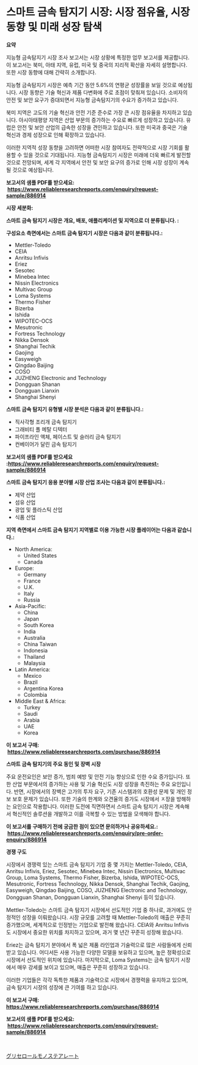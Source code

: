 <p><h1>스마트 금속 탐지기 시장: 시장 점유율, 시장 동향 및 미래 성장 탐색</h1></p><p><strong>요약</strong></p>
<p><p>지능형 금속탐지기 시장 조사 보고서는 시장 상황에 특정한 업무 보고서를 제공합니다. 이 보고서는 북미, 아태 지역, 유럽, 미국 및 중국의 지리적 확산을 자세히 설명합니다. 또한 시장 동향에 대해 간략히 소개합니다. </p><p>지능형 금속탐지기 시장은 예측 기간 동안 5.6%의 연평균 성장률을 보일 것으로 예상됩니다. 시장 동향은 기술 혁신과 제품 다변화에 주로 초점이 맞춰져 있습니다. 소비자의 안전 및 보안 요구가 증대되면서 지능형 금속탐지기의 수요가 증가하고 있습니다.</p><p>북미 지역은 고도의 기술 혁신과 안전 기준 준수로 가장 큰 시장 점유율을 차지하고 있습니다. 아시아태평양 지역은 산업 부문의 증가하는 수요로 빠르게 성장하고 있습니다. 유럽은 안전 및 보안 산업의 급속한 성장을 견인하고 있습니다. 또한 미국과 중국은 기술 혁신과 경제 성장으로 인해 확장하고 있습니다.</p><p>이러한 지역적 성장 동향을 고려하면 어떠한 시장 참여자도 전략적으로 시장 기회를 활용할 수 있을 것으로 기대됩니다. 지능형 금속탐지기 시장은 미래에 더욱 빠르게 발전할 것으로 전망되며, 세계 각 지역에서 안전 및 보안 요구의 증가로 인해 시장 성장이 계속될 것으로 예상됩니다.</p></p>
<p><strong>보고서의 샘플 PDF를 받으세요: &nbsp;<a href="https://www.reliableresearchreports.com/enquiry/request-sample/886914">https://www.reliableresearchreports.com/enquiry/request-sample/886914</a></strong></p>
<p><strong>시장 세분화:</strong></p>
<p><strong> 스마트 금속 탐지기 시장은 개요, 배포, 애플리케이션 및 지역으로 더 분류됩니다. :</strong></p>
<p><strong>구성요소 측면에서는 스마트 금속 탐지기 시장은 다음과 같이 분류됩니다.:</strong></p>
<p><ul><li>Mettler-Toledo</li><li>CEIA</li><li>Anritsu Infivis</li><li>Eriez</li><li>Sesotec</li><li>Minebea Intec</li><li>Nissin Electronics</li><li>Multivac Group</li><li>Loma Systems</li><li>Thermo Fisher</li><li>Bizerba</li><li>Ishida</li><li>WIPOTEC-OCS</li><li>Mesutronic</li><li>Fortress Technology</li><li>Nikka Densok</li><li>Shanghai Techik</li><li>Gaojing</li><li>Easyweigh</li><li>Qingdao Baijing</li><li>COSO</li><li>JUZHENG Electronic and Technology</li><li>Dongguan Shanan</li><li>Dongguan Lianxin</li><li>Shanghai Shenyi</li></ul></p>
<p><strong> 스마트 금속 탐지기 유형별 시장 분석은 다음과 같이 분류됩니다.:</strong></p>
<p><ul><li>직사각형 조리개 금속 탐지기</li><li>그래비티 폴 메탈 디텍터</li><li>파이프라인 액체, 페이스트 및 슬러리 금속 탐지기</li><li>컨베이어가 달린 금속 탐지기</li></ul></p>
<p><strong>보고서의 샘플 PDF를 받으세요 :<a href="https://www.reliableresearchreports.com/enquiry/request-sample/886914">https://www.reliableresearchreports.com/enquiry/request-sample/886914</a></strong></p>
<p><strong> 스마트 금속 탐지기 응용 분야별 시장 산업 조사는 다음과 같이 분류됩니다.:</strong></p>
<p><ul><li>제약 산업</li><li>섬유 산업</li><li>광업 및 플라스틱 산업</li><li>식품 산업</li></ul></p>
<p><strong>지역 측면에서 스마트 금속 탐지기 지역별로 이용 가능한 시장 플레이어는 다음과 같습니다.:</strong></p>
<p><ul>
    <li>
        North America:
        <ul>
            <li>United States</li>
            <li>Canada</li>
        </ul>
    </li>
    <li>
        Europe:
        <ul>
            <li>Germany</li>
            <li>France</li>
            <li>U.K.</li>
            <li>Italy</li>
            <li>Russia</li>
        </ul>
    </li>
    <li>
        Asia-Pacific:
        <ul>
            <li>China</li>
            <li>Japan</li>
            <li>South Korea</li>
            <li>India</li>
            <li>Australia</li>
            <li>China Taiwan</li>
            <li>Indonesia</li>
            <li>Thailand</li>
            <li>Malaysia</li>
        </ul>
    </li>
    <li>
        Latin America:
        <ul>
            <li>Mexico</li>
            <li>Brazil</li>
            <li>Argentina Korea</li>
            <li>Colombia</li>
        </ul>
    </li>
    <li>
        Middle East & Africa:
        <ul>
            <li>Turkey</li>
            <li>Saudi</li>
            <li>Arabia</li>
            <li>UAE</li>
            <li>Korea</li>
        </ul>
    </li>
    </ul></p>
<p><strong>이 보고서 구매: &nbsp;<a href="https://www.reliableresearchreports.com/purchase/886914">https://www.reliableresearchreports.com/purchase/886914</a></strong></p>
<p><strong>스마트 금속 탐지기의 주요 동인 및 장벽 시장</strong></p>
<p><p>주요 운전요인은 보안 증가, 범죄 예방 및 안전 기능 향상으로 인한 수요 증가입니다. 또한 산업 부문에서의 증가하는 사용 및 기술 혁신도 시장 성장을 촉진하는 주요 요인입니다. 반면, 시장에서의 장벽은 고가의 투자 요구, 기존 시스템과의 호환성 문제 및 개인 정보 보호 문제가 있습니다. 또한 기술의 한계와 오견율의 증가도 시장에서 ㅈ장을 방해하는 요인으로 작용합니다. 이러한 도전에 직면하면서 스마트 금속 탐지기 시장은 계속해서 혁신적인 솔루션을 개발하고 이를 극복할 수 있는 방법을 모색해야 합니다.</p></p>
<p><strong>이 보고서를 구매하기 전에 궁금한 점이 있으면 문의하거나 공유하세요.: &nbsp;<a href="https://www.reliableresearchreports.com/enquiry/pre-order-enquiry/886914">https://www.reliableresearchreports.com/enquiry/pre-order-enquiry/886914</a></strong></p>
<p><strong>경쟁 구도</strong></p>
<p><p>시장에서 경쟁력 있는 스마트 금속 탐지기 기업 중 몇 가지는 Mettler-Toledo, CEIA, Anritsu Infivis, Eriez, Sesotec, Minebea Intec, Nissin Electronics, Multivac Group, Loma Systems, Thermo Fisher, Bizerba, Ishida, WIPOTEC-OCS, Mesutronic, Fortress Technology, Nikka Densok, Shanghai Techik, Gaojing, Easyweigh, Qingdao Baijing, COSO, JUZHENG Electronic and Technology, Dongguan Shanan, Dongguan Lianxin, Shanghai Shenyi 등이 있습니다.</p><p>Mettler-Toledo는 스마트 금속 탐지기 시장에서 선도적인 기업 중 하나로, 과거에도 안정적인 성장을 이뤄왔습니다. 시장 규모를 고려할 때 Mettler-Toledo의 매출은 꾸준히 증가했으며, 세계적으로 인정받는 기업으로 발전해 왔습니다. CEIA와 Anritsu Infivis도 시장에서 중요한 위치를 차지하고 있으며, 과거 몇 년간 꾸준히 성장해 왔습니다.</p><p>Eriez는 금속 탐지기 분야에서 폭 넓은 제품 라인업과 기술력으로 많은 사람들에게 신뢰받고 있습니다. 어디서든 사용 가능한 다양한 모델을 보유하고 있으며, 높은 정확성으로 시장에서 선도적인 위치에 있습니다. 마지막으로, Loma Systems는 금속 탐지기 시장에서 매우 강세를 보이고 있으며, 매출은 꾸준히 성장하고 있습니다.</p><p>이러한 기업들은 각각 독특한 제품과 기술력으로 시장에서 경쟁력을 유지하고 있으며, 금속 탐지기 시장의 성장에 큰 기여를 하고 있습니다.</p></p>
<p><strong>이 보고서 구매: &nbsp; <a href="https://www.reliableresearchreports.com/purchase/886914">https://www.reliableresearchreports.com/purchase/886914</a></strong></p>
<p><strong>보고서의 샘플 PDF를 받으세요: &nbsp;<a href="https://www.reliableresearchreports.com/enquiry/request-sample/886914">https://www.reliableresearchreports.com/enquiry/request-sample/886914</a></strong><strong></strong></p>
<p>&nbsp;</p>
<p><p><a href="https://github.com/lily-u-genius/Market-Research-Report-List-1/blob/main/331453917596.md">グリセロールモノステアレート</a></p></p>